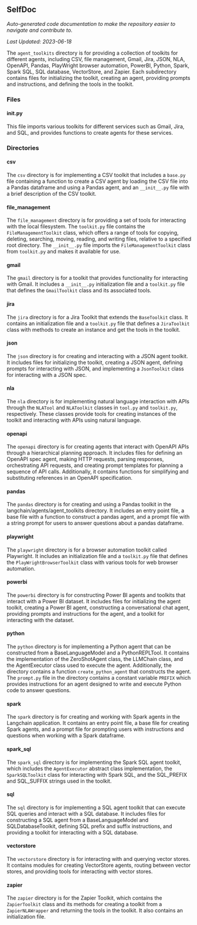 <!--- START SELFDOC --->
## SelfDoc
_Auto-generated code documentation to make the repository easier to navigate and contribute to._

_Last Updated: 2023-06-18_

The `agent_toolkits` directory is for providing a collection of toolkits for different agents, including CSV, file management, Gmail, Jira, JSON, NLA, OpenAPI, Pandas, PlayWright browser automation, PowerBI, Python, Spark, Spark SQL, SQL database, VectorStore, and Zapier. Each subdirectory contains files for initializing the toolkit, creating an agent, providing prompts and instructions, and defining the tools in the toolkit.

### Files
#### __init__.py
This file imports various toolkits for different services such as Gmail, Jira, and SQL, and provides functions to create agents for these services.

### Directories
#### csv
The `csv` directory is for implementing a CSV toolkit that includes a `base.py` file containing a function to create a CSV agent by loading the CSV file into a Pandas dataframe and using a Pandas agent, and an `__init__.py` file with a brief description of the CSV toolkit.

#### file_management
The `file_management` directory is for providing a set of tools for interacting with the local filesystem. The `toolkit.py` file contains the `FileManagementToolkit` class, which offers a range of tools for copying, deleting, searching, moving, reading, and writing files, relative to a specified root directory. The `__init__.py` file imports the `FileManagementToolkit` class from `toolkit.py` and makes it available for use.

#### gmail
The `gmail` directory is for a toolkit that provides functionality for interacting with Gmail. It includes a `__init__.py` initialization file and a `toolkit.py` file that defines the `GmailToolkit` class and its associated tools.

#### jira
The `jira` directory is for a Jira Toolkit that extends the `BaseToolkit` class. It contains an initialization file and a `toolkit.py` file that defines a `JiraToolkit` class with methods to create an instance and get the tools in the toolkit.

#### json
The `json` directory is for creating and interacting with a JSON agent toolkit. It includes files for initializing the toolkit, creating a JSON agent, defining prompts for interacting with JSON, and implementing a `JsonToolkit` class for interacting with a JSON spec.

#### nla
The `nla` directory is for implementing natural language interaction with APIs through the `NLATool` and `NLAToolkit` classes in `tool.py` and `toolkit.py`, respectively. These classes provide tools for creating instances of the toolkit and interacting with APIs using natural language.

#### openapi
The `openapi` directory is for creating agents that interact with OpenAPI APIs through a hierarchical planning approach. It includes files for defining an OpenAPI spec agent, making HTTP requests, parsing responses, orchestrating API requests, and creating prompt templates for planning a sequence of API calls. Additionally, it contains functions for simplifying and substituting references in an OpenAPI specification.

#### pandas
The `pandas` directory is for creating and using a Pandas toolkit in the langchain/agents/agent_toolkits directory. It includes an entry point file, a base file with a function to construct a pandas agent, and a prompt file with a string prompt for users to answer questions about a pandas dataframe.

#### playwright
The `playwright` directory is for a browser automation toolkit called Playwright. It includes an initialization file and a `toolkit.py` file that defines the `PlayWrightBrowserToolkit` class with various tools for web browser automation.

#### powerbi
The `powerbi` directory is for constructing Power BI agents and toolkits that interact with a Power BI dataset. It includes files for initializing the agent toolkit, creating a Power BI agent, constructing a conversational chat agent, providing prompts and instructions for the agent, and a toolkit for interacting with the dataset.

#### python
The `python` directory is for implementing a Python agent that can be constructed from a BaseLanguageModel and a PythonREPLTool. It contains the implementation of the ZeroShotAgent class, the LLMChain class, and the AgentExecutor class used to execute the agent. Additionally, the directory contains a function `create_python_agent` that constructs the agent. The `prompt.py` file in the directory contains a constant variable `PREFIX` which provides instructions for an agent designed to write and execute Python code to answer questions.

#### spark
The `spark` directory is for creating and working with Spark agents in the Langchain application. It contains an entry point file, a base file for creating Spark agents, and a prompt file for prompting users with instructions and questions when working with a Spark dataframe.

#### spark_sql
The `spark_sql` directory is for implementing the Spark SQL agent toolkit, which includes the `AgentExecutor` abstract class implementation, the `SparkSQLToolkit` class for interacting with Spark SQL, and the SQL_PREFIX and SQL_SUFFIX strings used in the toolkit.

#### sql
The `sql` directory is for implementing a SQL agent toolkit that can execute SQL queries and interact with a SQL database. It includes files for constructing a SQL agent from a BaseLanguageModel and SQLDatabaseToolkit, defining SQL prefix and suffix instructions, and providing a toolkit for interacting with a SQL database.

#### vectorstore
The `vectorstore` directory is for interacting with and querying vector stores. It contains modules for creating VectorStore agents, routing between vector stores, and providing tools for interacting with vector stores.

#### zapier
The `zapier` directory is for the Zapier Toolkit, which contains the `ZapierToolkit` class and its methods for creating a toolkit from a `ZapierNLAWrapper` and returning the tools in the toolkit. It also contains an initialization file.

<!--- END SELFDOC --->